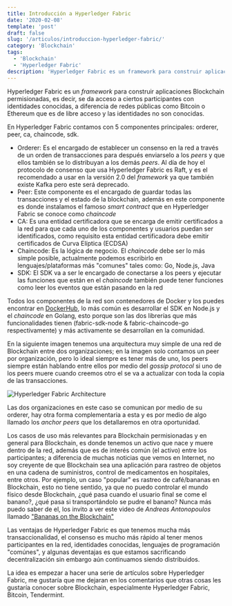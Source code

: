 ```yaml
---
title: Introducción a Hyperledger Fabric
date: '2020-02-08'
template: 'post'
draft: false
slug: '/articulos/introduccion-hyperledger-fabric/'
category: 'Blockchain'
tags:
  - 'Blockchain'
  - 'Hyperledger Fabric'
description: 'Hyperledger Fabric es un framework para construir aplicaciones Blockchain de tipo permisionadas.'
---
```


Hyperledger Fabric es un _framework_ para construir aplicaciones Blockchain permisionadas, es decir, se da acceso a ciertos participantes con identidades conocidas, a diferencia de redes públicas como Bitcoin o Ethereum que es de libre acceso y las identidades no son conocidas.

En Hyperledger Fabric contamos con 5 componentes principales: orderer, peer, ca, chaincode, sdk.

- Orderer: Es el encargado de establecer un consenso en la red a través de un orden de transacciones para después enviarselo a los _peers_ y que ellos también se lo distribuyan a los demás _peers_. Al día de hoy el protocolo de consenso que usa Hyperledger Fabric es Raft, y es el recomendado a usar en la versión 2.0 del _framework_ ya que también existe Kafka pero este será deprecado.
- Peer: Este componente es el encargado de guardar todas las transacciones y el estado de la blockchain, además en este componente es donde instalamos el famoso _smart contract_ que en Hyperledger Fabric se conoce como _chaincode_
- CA: Es una entidad certificadora que se encarga de emitir certificados a la red para que cada uno de los componentes y usuarios puedan ser identificados, como requisito esta entidad certificadora debe emitir certificados de Curva Elíptica (ECDSA)
- Chaincode: Es la lógica de negocio. El _chaincode_ debe ser lo más simple posible, actualmente podemos escribirlo en lenguajes/plataformas más "comunes" tales como: Go, Node.js, Java
- SDK: El SDK va a ser le encargado de conectarse a los peers y ejecutar las funciones que están en el _chaincode_ también puede tener funciones como leer los eventos que están pasando en la red

Todos los componentes de la red son contenedores de Docker y los puedes encontrar en [DockerHub](https://hub.docker.com/u/hyperledger), lo más común es desarrollar el SDK en Node.js y el _chaincode_ en Golang, esto porque son las dos librerías que más funcionalidades tienen (fabric-sdk-node & fabric-chaincode-go respectivamente) y más activamente se desarrollan en la comunidad.

En la siguiente imagen tenemos una arquitectura muy simple de una red de Blockchain entre dos organizaciones; en la imagen solo contamos un peer por organización, pero lo ideal siempre es tener más de uno, los peers siempre están hablando entre ellos por medio del _gossip protocol_ si uno de los peers muere cuando creemos otro el se va a actualizar con toda la copia de las transacciones.

![Hyperledger Fabric Architecture](https://user-images.githubusercontent.com/8335556/74089509-c844d180-4a6f-11ea-87e4-4f4eabe61c27.png)

Las dos organizaciones en este caso se comunican por medio de su orderer, hay otra forma complementaria a esta y es por medio de algo llamado los _anchor peers_ que los detallaremos en otra oportunidad.

Los casos de uso más relevantes para Blockchain permisionadas y en general para Blockchain, es donde tenemos un activo que nace y muere dentro de la red, además que es de interés común (el activo) entre los participantes; a diferencia de muchas noticias que vemos en Internet, no soy creyente de que Blockchain sea una aplicación para rastreo de objetos en una cadena de suministros, control de medicamentos en hospitales, entre otros. Por ejemplo, un caso "popular" es rastreo de café/bananas en Blockchain, esto no tiene sentido, ya que no puedo controlar el mundo físico desde Blockchain, ¿qué pasa cuando el usuario final se come el banano?, ¿qué pasa si transportándolo se pudre el banano? Nunca más puedo saber de el, los invito a ver este video de _Andreas Antonopoulos_ llamado ["Bananas on the Blockchain"](https://www.youtube.com/watch?v=H_kyYrbBY1I)

Las ventajas de Hyperledger Fabric es que tenemos mucha más transaccionalidad, el consenso es mucho más rápido al tener menos participantes en la red, identidades conocidas, lenguajes de programación "comúnes", y algunas deventajas es que estamos sacrificando decentralización sin embargo aún continuamos siendo distribuidos.

La idea es empezar a hacer una serie de artículos sobre Hyperledger Fabric, me gustaría que me dejaran en los comentarios que otras cosas les gustaría conocer sobre Blockchain, especialmente Hyperledger Fabric, Bitcoin, Tendermint.
